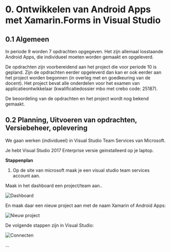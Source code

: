 # 0. Ontwikkelen van Android Apps met Xamarin.Forms in Visual Studio

## 0.1 Algemeen

In periode 9 worden 7 opdrachten opgegeven. Het zijn allemaal losstaande Android Apps, die individueel moeten worden gemaakt en opgeleverd.

De opdrachten zijn voorbereidend aan het project die voor periode 10 is gepland. Zijn de opdrachten eerder opgeleverd dan kan er ook eerder aan het project worden begonnen (in overleg met en goedkeuring van de docent). Het project bevat alle onderdelen voor het examen van applicatieontwikkelaar (kwalificatiedossier mbo met crebo code: 25187).

De beoordeling van de opdrachten en het project wordt nog bekend gemaakt.

## 0.2  Planning, Uitvoeren van opdrachten, Versiebeheer, oplevering

We gaan werken (individueel) in Visual Studio Team Services van Microsoft.

Je hebt Visual Studio 2017 Enterprise versie geinstalleerd op je laptop.

__Stappenplan__

1. Op de site van microsoft maak je een visual studio team services account aan.

Maak in het dashboard een project/team aan..

![Dashboard](https://github.com/ictacademiekw1c/opdrachten-repository/blob/master/xamarin/images/dashboardmts.png?raw=true)

En maak daar een nieuw project aan met de naam Xamarin of Android Apps:

![Nieuw project](https://github.com/ictacademiekw1c/opdrachten-repository/blob/master/xamarin/images/tsproject.png?raw=true)

De volgende stappen zijn in Visual Studio:

![Connecten](https://github.com/ictacademiekw1c/opdrachten-repository/blob/master/xamarin/images/connectmts.png?raw=true)

...
